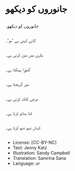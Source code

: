 # جانوروں کو دیکھو

##
جانوروں کو دیکھو۔

##
گائے کہتی ہے 'مو'۔

##
بکری میں میں کرتی ہے۔

##
گھوڑا ہینگتا ہے۔

##
سور گریجتا ہے۔

##
مرغی کلک کرتی ہے۔

##
کتا بھائو کرتا ہے۔

##
کسان شیو شیو کرتا ہے۔

##
* License: [CC-BY-NC]
* Text: Jenny Katz
* Illustration: Sandy Campbell
* Translation: Samrina Sana
* Language: ur

